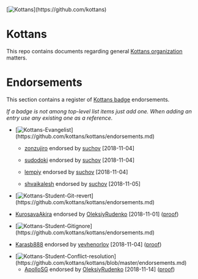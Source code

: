 [![Kottans](https://img.shields.io/badge/%3D(%5E.%5E)%3D-Kottans-lightgrey.svg)](https://github.com/kottans)

# Kottans

This repo contains documents regarding general
[Kottans organization](https://github.com/kottans) matters.

# Endorsements

This section contains a register of
[Kottans badge](https://github.com/kottans/artifacts/blob/master/badges.md)
endorsements.

_If a badge is not among top-level list items just add one._
_When adding an entry use any existing one as a reference._


* [![Kottans-Evangelist](https://img.shields.io/badge/%3D(%5E.%5E)%3D-Kottans%20Evangelist-dc143c.svg)](https://github.com/kottans/kottans/endorsements.md)
   - [zonzujiro](https://github.com/zonzujiro) endorsed by
     [suchov](https://github.com/suchov) [2018-11-04]

   - [sudodoki](https://github.com/sudodoki) endorsed by
     [suchov](https://github.com/suchov) [2018-11-04]

   - [lempiy](https://github.com/lempiy) endorsed by
     [suchov](https://github.com/suchov) [2018-11-04]

   - [shvaikalesh](https://github.com/shvaikalesh) endorsed by
     [suchov](https://github.com/suchov) [2018-11-05]

* [![Kottans-Student-Git-revert](https://img.shields.io/badge/%3D(%5E.%5E)%3D-mastered%20git%20revert-orange.svg)](https://github.com/kottans/kottans/endorsements.md)
 - [KurosavaAkira](https://github.com/KurosavaAkira) endorsed by
   [OleksiyRudenko](https://github.com/OleksiyRudenko) [2018-11-01]
   ([proof](https://github.com/kottans/frontend-2019-homeworks/pull/3#issuecomment-435157422))

* [![Kottans-Student-Gitignore](https://img.shields.io/badge/%3D(%5E.%5E)%3D-mastered%20gitignore-orange.svg)](https://github.com/kottans/kottans/endorsements.md)
 - [Karasb888](https://github.com/Karasb888) endorsed by
   [yevhenorlov](https://github.com/yevhenorlov) [2018-11-04]
   ([proof](https://github.com/kottans/mock-repo/pull/161#issuecomment-435701045))

* [![Kottans-Student-Conflict-resolution](https://img.shields.io/badge/%3D(%5E.%5E)%3D-mastered%20conflict%20resolution-brightgreen.svg)](https://github.com/kottans/kottans/blob/master/endorsements.md)
   - [ApolloSG](https://github.com/ApolloSG) endorsed by
     [OleksiyRudenko](https://github.com/OleksiyRudenko) [2018-11-14]
     ([proof](https://github.com/kottans/mock-repo/pull/167#issuecomment-438464623))
